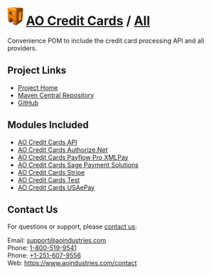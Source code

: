 # [<img src="ao-logo.png" alt="AO Logo" width="35" height="40">](https://www.aoindustries.com/) [AO Credit Cards](https://www.aoindustries.com/ao-credit-cards/) / [All](https://www.aoindustries.com/ao-credit-cards/all/)
Convenience POM to include the credit card processing API and all providers.

## Project Links
* [Project Home](https://www.aoindustries.com/ao-credit-cards/all/)
* [Maven Central Repository](http://search.maven.org/#search|gav|1|g:%22com.aoindustries%22%20AND%20a:%22ao-credit-cards-all%22)
* [GitHub](https://github.com/aoindustries/ao-credit-cards-all)

## Modules Included
* [AO Credit Cards API](https://www.aoindustries.com/ao-credit-cards/api/)
* [AO Credit Cards Authorize.Net](https://www.aoindustries.com/ao-credit-cards/authorizeNet/)
* [AO Credit Cards Payflow Pro XMLPay](https://www.aoindustries.com/ao-credit-cards/payflowPro/)
* [AO Credit Cards Sage Payment Solutions](https://www.aoindustries.com/ao-credit-cards/sagePayments/)
* [AO Credit Cards Stripe](https://www.aoindustries.com/ao-credit-cards/stripe/)
* [AO Credit Cards Test](https://www.aoindustries.com/ao-credit-cards/test/)
* [AO Credit Cards USAePay](https://www.aoindustries.com/ao-credit-cards/usaepay/)

## Contact Us
For questions or support, please [contact us](https://www.aoindustries.com/contact):

Email: [support@aoindustries.com](mailto:support@aoindustries.com)  
Phone: [1-800-519-9541](tel:1-800-519-9541)  
Phone: [+1-251-607-9556](tel:+1-251-607-9556)  
Web: https://www.aoindustries.com/contact
